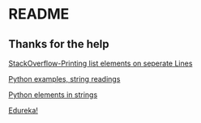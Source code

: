 # README

## Thanks for the help

[StackOverflow-Printing list elements on seperate Lines](https://stackoverflow.com/questions/6167731/printing-list-elements-on-separated-lines-in-python)

[Python examples, string readings](https://pythonexamples.org/python-read-string-from-console/)

[Python elements in strings](https://pythonexamples.org/python-element-in-list/)

[Edureka!](https://www.edureka.co/community/41299/what-the-difference-between-append-and-insert-python-lists)

